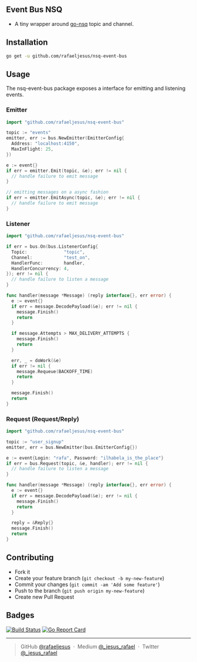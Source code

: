 ## Event Bus NSQ

* A tiny wrapper around [go-nsq](https://github.com/nsqio/go-nsq) topic and channel.

## Installation
```bash
go get -u github.com/rafaeljesus/nsq-event-bus
```

## Usage
The nsq-event-bus package exposes a interface for emitting and listening events.

### Emitter
```go
import "github.com/rafaeljesus/nsq-event-bus"

topic := "events"
emitter, err := bus.NewEmitter(EmitterConfig{
  Address: "localhost:4150",
  MaxInFlight: 25,
})

e := event{}
if err = emitter.Emit(topic, &e); err != nil {
  // handle failure to emit message
}

// emitting messages on a async fashion
if err = emitter.EmitAsync(topic, &e); err != nil {
  // handle failure to emit message
}

```

### Listener
```go
import "github.com/rafaeljesus/nsq-event-bus"

if err = bus.On(bus.ListenerConfig{
  Topic:              "topic",
  Channel:            "test_on",
  HandlerFunc:        handler,
  HandlerConcurrency: 4,
}); err != nil {
  // handle failure to listen a message
}

func handler(message *Message) (reply interface{}, err error) {
  e := event{}
  if err = message.DecodePayload(&e); err != nil {
    message.Finish()
    return
  }

  if message.Attempts > MAX_DELIVERY_ATTEMPTS {
    message.Finish()
    return
  }

  err, _ = doWork(&e)
  if err != nil {
    message.Requeue(BACKOFF_TIME)
    return
  }

  message.Finish()
  return
}
```

### Request (Request/Reply)
```go
import "github.com/rafaeljesus/nsq-event-bus"

topic := "user_signup"
emitter, err = bus.NewEmitter(bus.EmitterConfig{})

e := event{Login: "rafa", Password: "ilhabela_is_the_place"}
if err = bus.Request(topic, &e, handler); err != nil {
  // handle failure to listen a message
}

func handler(message *Message) (reply interface{}, err error) {
  e := event{}
  if err = message.DecodePayload(&e); err != nil {
    message.Finish()
    return
  }

  reply = &Reply{}
  message.Finish()
  return
}
```

## Contributing
- Fork it
- Create your feature branch (`git checkout -b my-new-feature`)
- Commit your changes (`git commit -am 'Add some feature'`)
- Push to the branch (`git push origin my-new-feature`)
- Create new Pull Request

## Badges

[![Build Status](https://circleci.com/gh/rafaeljesus/nsq-event-bus.svg?style=svg)](https://circleci.com/gh/rafaeljesus/nsq-event-bus)
[![Go Report Card](https://goreportcard.com/badge/github.com/rafaeljesus/nsq-event-bus)](https://goreportcard.com/report/github.com/rafaeljesus/nsq-event-bus)

---

> GitHub [@rafaeljesus](https://github.com/rafaeljesus) &nbsp;&middot;&nbsp;
> Medium [@_jesus_rafael](https://medium.com/@_jesus_rafael) &nbsp;&middot;&nbsp;
> Twitter [@_jesus_rafael](https://twitter.com/_jesus_rafael)
